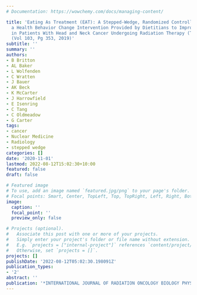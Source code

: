 ```yaml
---
# Documentation: https://wowchemy.com/docs/managing-content/

title: 'Eating As Treatment (EAT): A Stepped-Wedge, Randomized Controlled Trial of
  a Health Behavior Change Intervention Provided by Dietitians to Improve Nutrition
  in Patients With Head and Neck Cancer Undergoing Radiation Therapy (TROG 12.03)
  (Vol 103, Pg 353, 2019)'
subtitle: ''
summary: ''
authors:
- B Britton
- AL Baker
- L Wolfenden
- C Wratten
- J Bauer
- AK Beck
- K McCarter
- J Harrowfield
- E Isenring
- C Tang
- C Oldmeadow
- G Carter
tags:
- cancer
- Nuclear Medicine
- Radiology
- stepped wedge
categories: []
date: '2020-11-01'
lastmod: 2022-08-12T15:02:30+10:00
featured: false
draft: false

# Featured image
# To use, add an image named `featured.jpg/png` to your page's folder.
# Focal points: Smart, Center, TopLeft, Top, TopRight, Left, Right, BottomLeft, Bottom, BottomRight.
image:
  caption: ''
  focal_point: ''
  preview_only: false

# Projects (optional).
#   Associate this post with one or more of your projects.
#   Simply enter your project's folder or file name without extension.
#   E.g. `projects = ["internal-project"]` references `content/project/deep-learning/index.md`.
#   Otherwise, set `projects = []`.
projects: []
publishDate: '2022-08-12T05:02:30.198091Z'
publication_types:
- '2'
abstract: ''
publication: '*INTERNATIONAL JOURNAL OF RADIATION ONCOLOGY BIOLOGY PHYSICS*'
---
```

